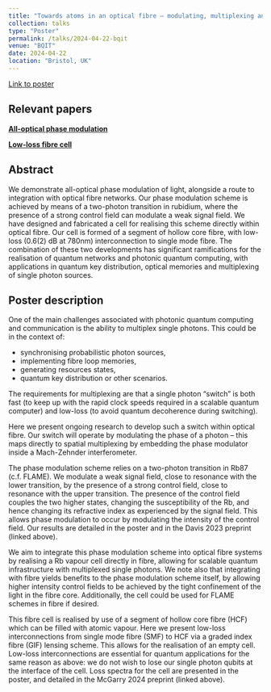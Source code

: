 ```yaml
---
title: "Towards atoms in an optical fibre – modulating, multiplexing and memorising photons for quantum networks and computing"
collection: talks
type: "Poster"
permalink: /talks/2024-04-22-bqit
venue: "BQIT"
date: 2024-04-22
location: "Bristol, UK"
---
```


[Link to poster](/files/posters/2024_BQIT_compressed.pdf)

## Relevant papers

[**All-optical phase modulation**](/publication/2025-01-01-Rb-phase-mod)

[**Low-loss fibre cell**](/publication/2024-06-03-hcf-cell)

## Abstract

We demonstrate all-optical phase modulation of light, alongside a route to integration with optical fibre networks. Our phase modulation scheme is achieved by means of a two-photon transition in rubidium, where the presence of a strong control field can modulate a weak signal field. We have designed and fabricated a cell for realising this scheme directly within optical fibre. Our cell is formed of a segment of hollow core fibre, with low-loss (0.6(2) dB at 780nm) interconnection to single mode fibre. The combination of these two developments has significant ramifications for the realisation of quantum networks and photonic quantum computing, with applications in quantum key distribution, optical memories and multiplexing of single photon sources.

## Poster description

One of the main challenges associated with photonic quantum computing and communication is the ability to multiplex single photons. This could be in the context of:
- synchronising probabilistic photon sources,
- implementing fibre loop memories,
- generating resources states,
- quantum key distribution
or other scenarios.

The requirements for multiplexing are that a single photon “switch” is both fast (to keep up with the rapid clock speeds required in a scalable quantum computer) and low-loss (to avoid quantum decoherence during switching).

Here we present ongoing research to develop such a switch within optical fibre. Our switch will operate by modulating the phase of a photon – this maps directly to spatial multiplexing by embedding the phase modulator inside a Mach-Zehnder interferometer.

The phase modulation scheme relies on a two-photon transition in Rb87 (c.f. FLAME). We modulate a weak signal  field, close to resonance with the lower transition, by the presence of a strong control  field, close to resonance with the upper transition. The presence of the control field couples the two higher states, changing the susceptibility of the Rb, and hence changing its refractive index as experienced by the signal field. This allows phase modulation to occur by modulating the intensity of the control field. Our results are detailed in the poster and in the Davis 2023 preprint (linked above).

We aim to integrate this phase modulation scheme into optical fibre systems by realising a Rb vapour cell directly in fibre, allowing for scalable quantum infrastructure with multiplexed single photons. We note also that integrating with fibre yields benefits to the phase modulation scheme itself, by allowing higher intensity control fields to be achieved by the tight confinement of the light in the fibre core. Additionally, the cell could be used for FLAME schemes in fibre if desired.

This fibre cell is realised by use of a segment of hollow core fibre (HCF) which can be filled with atomic vapour. Here we present low-loss interconnections from single mode fibre (SMF) to HCF via a graded index fibre (GIF) lensing scheme. This allows for the realisation of an empty cell. Low-loss interconnections are essential for quantum applications for the same reason as above: we do not wish to lose our single photon qubits at the interface of the cell. Loss spectra for the cell are presented in the poster, and detailed in the McGarry 2024 preprint (linked above).
